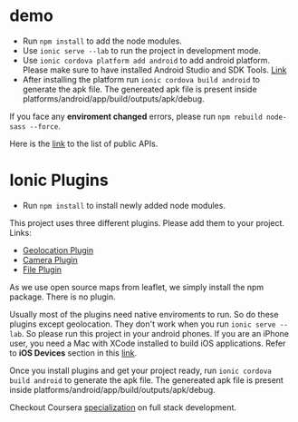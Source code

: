 # demo

- Run ```npm install``` to add the node modules.
- Use ```ionic serve --lab``` to run the project in development mode.
- Use ```ionic cordova platform add android``` to add android platform. Please make sure to have installed Android Studio and   SDK Tools. [Link](https://developer.android.com/studio/intro/update)
- After installing the platform run ```ionic cordova build android``` to generate the apk file. The genereated apk file is present inside platforms/android/app/build/outputs/apk/debug.

If you face any **enviroment changed** errors, please run ```npm rebuild node-sass --force```.

Here is the [link](https://github.com/toddmotto/public-apis) to the list of public APIs.

# Ionic Plugins

- Run ```npm install``` to install newly added node modules.

This project uses three different plugins. Please add them to your project.
Links:
  - [Geolocation Plugin](https://ionicframework.com/docs/native/geolocation/)
  - [Camera Plugin](https://ionicframework.com/docs/native/camera/)
  - [File Plugin](https://ionicframework.com/docs/native/file/)
  
As we use open source maps from leaflet, we simply install the npm package. There is no plugin. 

Usually most of the plugins need native enviroments to run. So do these plugins except geolocation. They don't work when you run ```ionic serve --lab```. So please run this project in your android phones. If you are an iPhone user, you need a Mac with XCode installed to build iOS applications. Refer to **iOS Devices** section in this [link](https://ionicframework.com/docs/intro/deploying/).

Once you install plugins and get your project ready, run ```ionic cordova build android``` to generate the apk file. The genereated apk file is present inside platforms/android/app/build/outputs/apk/debug.

Checkout Coursera [specialization](https://www.coursera.org/specializations/full-stack-mobile-app-development) on full stack development.
